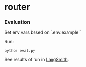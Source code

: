 # router




### Evaluation

Set env vars based on `.env.example``

Run:
```
python eval.py
```

See results of run in [LangSmith](https://smith.langchain.com/o/96ab76e2-b107-4125-8ed7-0582ffd7f37f/datasets/00ddd44a-940d-418e-a38a-16a9ec7884cb).